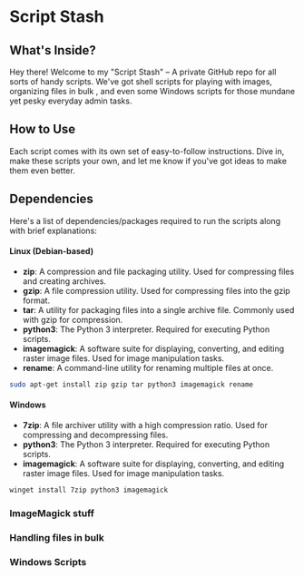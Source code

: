 # Script Stash

## What's Inside?
Hey there! Welcome to my "Script Stash" – A private GitHub repo for all sorts of handy scripts. We've got shell scripts for playing with images, organizing files in bulk , and even some Windows scripts for those mundane yet pesky everyday admin tasks.

## How to Use
Each script comes with its own set of easy-to-follow instructions. Dive in, make these scripts your own, and let me know if you've got ideas to make them even better.

## Dependencies

Here's a list of dependencies/packages required to run the scripts along with brief explanations:

#### Linux (Debian-based)
- **zip**: A compression and file packaging utility. Used for compressing files and creating archives.
- **gzip**: A file compression utility. Used for compressing files into the gzip format.
- **tar**: A utility for packaging files into a single archive file. Commonly used with gzip for compression.
- **python3**: The Python 3 interpreter. Required for executing Python scripts.
- **imagemagick**: A software suite for displaying, converting, and editing raster image files. Used for image manipulation tasks.
- **rename**: A command-line utility for renaming multiple files at once.

```bash
sudo apt-get install zip gzip tar python3 imagemagick rename
```

#### Windows

- **7zip**: A file archiver utility with a high compression ratio. Used for compressing and decompressing files.
- **python3**: The Python 3 interpreter. Required for executing Python scripts.
- **imagemagick**: A software suite for displaying, converting, and editing raster image files. Used for image manipulation tasks.

```powershell
winget install 7zip python3 imagemagick
```

### ImageMagick stuff

### Handling files in bulk

### Windows Scripts
